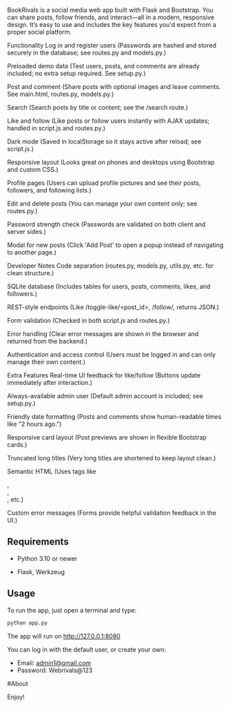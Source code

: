 BookRivals is a social media web app built with Flask and Bootstrap. You can share posts, follow friends, and interact—all in a modern, responsive design. It’s easy to use and includes the key features you'd expect from a proper social platform.

Functionality
Log in and register users
(Passwords are hashed and stored securely in the database; see routes.py and models.py.)

Preloaded demo data
(Test users, posts, and comments are already included; no extra setup required. See setup.py.)

Post and comment
(Share posts with optional images and leave comments. See main.html, routes.py, models.py.)

Search
(Search posts by title or content; see the /search route.)

Like and follow
(Like posts or follow users instantly with AJAX updates; handled in script.js and routes.py.)

Dark mode
(Saved in localStorage so it stays active after reload; see script.js.)

Responsive layout
(Looks great on phones and desktops using Bootstrap and custom CSS.)

Profile pages
(Users can upload profile pictures and see their posts, followers, and following lists.)

Edit and delete posts
(You can manage your own content only; see routes.py.)

Password strength check
(Passwords are validated on both client and server sides.)

Modal for new posts
(Click 'Add Post' to open a popup instead of navigating to another page.)

Developer Notes
Code separation
(routes.py, models.py, utils.py, etc. for clean structure.)

SQLite database
(Includes tables for users, posts, comments, likes, and followers.)

REST-style endpoints
(Like /toggle-like/<post_id>, /follow/<username>, returns JSON.)

Form validation
(Checked in both script.js and routes.py.)

Error handling
(Clear error messages are shown in the browser and returned from the backend.)

Authentication and access control
(Users must be logged in and can only manage their own content.)

Extra Features
Real-time UI feedback for like/follow
(Buttons update immediately after interaction.)

Always-available admin user
(Default admin account is included; see setup.py.)

Friendly date formatting
(Posts and comments show human-readable times like "2 hours ago.")

Responsive card layout
(Post previews are shown in flexible Bootstrap cards.)

Truncated long titles
(Very long titles are shortened to keep layout clean.)

Semantic HTML
(Uses tags like <main>, <nav>, <footer>, etc.)

Custom error messages
(Forms provide helpful validation feedback in the UI.)


## Requirements

- Python 3.10 or newer

- Flask, Werkzeug


## Usage

To run the app, just open a terminal and type:

```bash
python app.py
```

The app will run on http://127.0.0.1:8080

You can log in with the default user, or create your own:

- Email: admin1@gmail.com
- Password: Webrivals@123

#About

Enjoy!
